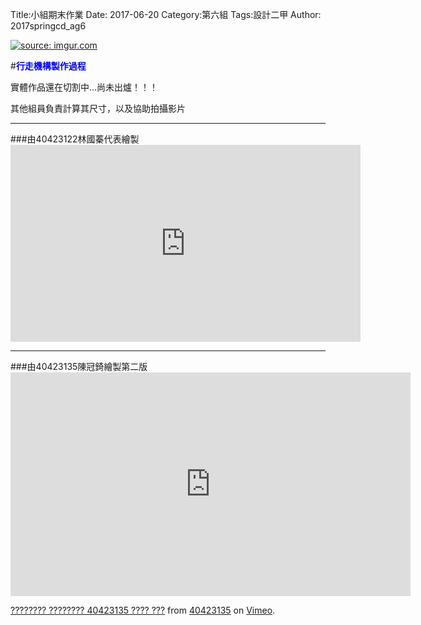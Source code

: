 Title:小組期末作業
Date: 2017-06-20
Category:第六組
Tags:設計二甲
Author: 2017springcd_ag6

<a href="http://imgur.com/i9tRhqK"><img src="http://i.imgur.com/i9tRhqK.png" title="source: imgur.com" /></a>

<!-- PELICAN_END_SUMMARY -->

#<b><font color="#0000ff">行走機構製作過程</font></b>

實體作品還在切割中...尚未出爐！！！

其他組員負責計算其尺寸，以及協助拍攝影片

<hr/>
###由40423122林國蓁代表繪製

<iframe width="560" height="315" src="https://www.youtube.com/embed/7lX2ejzk4LA" frameborder="0" allowfullscreen></iframe>

<hr/>
###由40423135陳冠錡繪製第二版

<iframe src="https://player.vimeo.com/video/222493042" width="640" height="358" frameborder="0" webkitallowfullscreen mozallowfullscreen allowfullscreen></iframe>
<p><a href="https://vimeo.com/222493042">???????? ???????? 40423135 ???? ???</a> from <a href="https://vimeo.com/user44207133">40423135</a> on <a href="https://vimeo.com">Vimeo</a>.</p>




